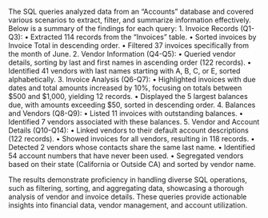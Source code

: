 The SQL queries analyzed data from an “Accounts” database and covered various scenarios to extract, filter, and summarize information effectively. Below is a summary of the findings for each query:
	1.	Invoice Records (Q1-Q3):
	•	Extracted 114 records from the “Invoices” table.
	•	Sorted invoices by Invoice Total in descending order.
	•	Filtered 37 invoices specifically from the month of June.
	2.	Vendor Information (Q4-Q5):
	•	Queried vendor details, sorting by last and first names in ascending order (122 records).
	•	Identified 41 vendors with last names starting with A, B, C, or E, sorted alphabetically.
	3.	Invoice Analysis (Q6-Q7):
	•	Highlighted invoices with due dates and total amounts increased by 10%, focusing on totals between $500 and $1,000, yielding 12 records.
	•	Displayed the 5 largest balances due, with amounts exceeding $50, sorted in descending order.
	4.	Balances and Vendors (Q8-Q9):
	•	Listed 11 invoices with outstanding balances.
	•	Identified 7 vendors associated with these balances.
	5.	Vendor and Account Details (Q10-Q14):
	•	Linked vendors to their default account descriptions (122 records).
	•	Showed invoices for all vendors, resulting in 118 records.
	•	Detected 2 vendors whose contacts share the same last name.
	•	Identified 54 account numbers that have never been used.
	•	Segregated vendors based on their state (California or Outside CA) and sorted by vendor name.

The results demonstrate proficiency in handling diverse SQL operations, such as filtering, sorting, and aggregating data, showcasing a thorough analysis of vendor and invoice details. These queries provide actionable insights into financial data, vendor management, and account utilization.
